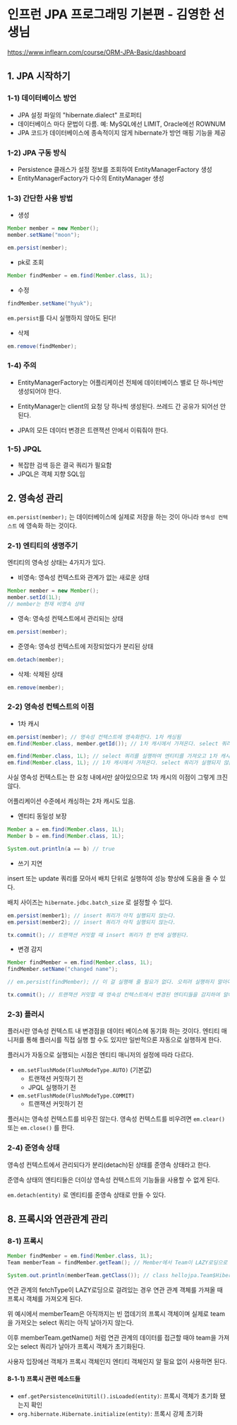 # 인프런 JPA 프로그래밍 기본편 - 김영한 선생님

https://www.inflearn.com/course/ORM-JPA-Basic/dashboard

## 1. JPA 시작하기

### 1-1) 데이터베이스 방언

- JPA 설정 파일의 "hibernate.dialect" 프로퍼티
- 데이터베이스 마다 문법이 다름. 예: MySQL에선 LIMIT, Oracle에선 ROWNUM
- JPA 코드가 데이터베이스에 종속적이지 않게 hibernate가 방언 매핑 기능을 제공

### 1-2) JPA 구동 방식

- Persistence 클래스가 설정 정보를 조회하여 EntityManagerFactory 생성
- EntityManagerFactory가 다수의 EntityManager 생성

### 1-3) 간단한 사용 방법

- 생성

```java
Member member = new Member();
member.setName("moon");

em.persist(member);
```

- pk로 조회

```java
Member findMember = em.find(Member.class, 1L);
```

- 수정

```java
findMember.setName("hyuk");
```

`em.persist`를 다시 실행하지 않아도 된다!

- 삭제

```java
em.remove(findMember);
```

### 1-4) 주의

- EntityManagerFactory는 어플리케이션 전체에 데이터베이스 별로 단 하나씩만 생성되어야 한다.

- EntityManager는 client의 요청 당 하나씩 생성된다. 쓰레드 간 공유가 되어선 안된다.
- JPA의 모든 데이터 변경은 트랜잭션 안에서 이뤄줘야 한다.

### 1-5) JPQL

- 복잡한 검색 등은 결국 쿼리가 필요함
- JPQL은 객체 지향 SQL임

## 2. 영속성 관리

`em.persist(member);` 는 데이터베이스에 실제로 저장을 하는 것이 아니라 `영속성 컨텍스트` 에 영속화 하는 것이다.

### 2-1) 엔티티의 생명주기

엔티티의 영속성 상태는 4가지가 있다.

- 비영속: 영속성 컨텍스트와 관계가 없는 새로운 상태

```java
Member member = new Member();
member.setId(1L);
// member는 현재 비영속 상태
```

- 영속: 영속성 컨텍스트에서 관리되는 상태

```java
em.persist(member);
```

- 준영속: 영속성 컨텍스트에 저장되었다가 분리된 상태

```java
em.detach(member);
```

- 삭제: 삭제된 상태

```java
em.remove(member);
```

### 2-2) 영속성 컨텍스트의 이점

- 1차 캐시

```java
em.persist(member); // 영속성 컨텍스트에 영속화한다. 1차 캐싱됨
em.find(Member.class, member.getId()); // 1차 캐시에서 가져온다. select 쿼리가 실행되지 않음
```

```java
em.find(Member.class, 1L); // select 쿼리를 실행하여 엔티티를 가져오고 1차 캐시에 넣는다.
em.find(Member.class, 1L); // 1차 캐시에서 가져온다. select 쿼리가 실행되지 않음
```

사실 영속성 컨텍스트는 한 요청 내에서만 살아있으므로 1차 캐시의 이점이 그렇게 크진 않다.

어플리케이션 수준에서 캐싱하는 2차 캐시도 있음.

- 엔티티 동일성 보장

```java
Member a = em.find(Member.class, 1L);
Member b = em.find(Member.class, 1L);

System.out.println(a == b) // true
```

- 쓰기 지연

insert 또는 update 쿼리를 모아서 배치 단위로 실행하여 성능 향상에 도움을 줄 수 있다.

배치 사이즈는 `hibernate.jdbc.batch_size` 로 설정할 수 있다.

```java
em.persist(member1); // insert 쿼리가 아직 실행되지 않는다.
em.persist(member2); // insert 쿼리가 아직 실행되지 않는다.

tx.commit(); // 트랜잭션 커밋할 때 insert 쿼리가 한 번에 실행된다.
```

- 변경 감지

```java
Member findMember = em.find(Member.class, 1L);
findMember.setName("changed name");

// em.persist(findMember); // 이 걸 실행해 줄 필요가 없다. 오히려 실행하지 말아야 한다!

tx.commit(); // 트랜잭션 커밋할 때 영속성 컨텍스트에서 변경된 엔티티들을 감지하여 알아서 update 쿼리를 실행해준다.
```

### 2-3) 플러시

플러시란 영속성 컨텍스트 내 변경점을 데이터 베이스에 동기화 하는 것이다. 엔티티 매니저를 통해 플러시를 직접 실행 할 수도 있지만 일반적으론 자동으로 실행하게 한다.

플러시가 자동으로 실행되는 시점은 엔티티 매니저의 설정에 따라 다르다.

- `em.setFlushMode(FlushModeType.AUTO)` (기본값)
  - 트랜잭션 커밋하기 전
  - JPQL 실행하기 전
- `em.setFlushMode(FlushModeType.COMMIT)`
  - 트랜잭션 커밋하기 전

플러시는 영속성 컨텍스트를 비우진 않는다. 영속성 컨텍스트를 비우려면 `em.clear()` 또는 `em.close()` 를 한다.

### 2-4) 준영속 상태

영속성 컨텍스트에서 관리되다가 분리(detach)된 상태를 준영속 상태라고 한다.

준영속 상태의 엔티티들은 더이상 영속성 컨텍스트의 기능들을 사용할 수 없게 된다.

`em.detach(entity)` 로 엔티티를 준영속 상태로 만들 수 있다.



## 8. 프록시와 연관관계 관리

### 8-1) 프록시

```java
Member findMember = em.find(Member.class, 1L);
Team memberTeam = findMember.getTeam(); // Member에서 Team이 LAZY로딩으로 걸려있다면 proxy 객체를 반환한다.

System.out.println(memberTeam.getClass()); // class hellojpa.Team$HibernateProxy$Sv2wTd0S
```

연관 관계의 fetchType이 LAZY로딩으로 걸려있는 경우 연관 관계 객체를 가져올 때 프록시 객체를 가져오게 된다.

위 예시에서 memberTeam은 아직까지는 빈 껍데기의 프록시 객체이며 실제로 team을 가져오는 select 쿼리는 아직 날아가지 않는다.

이후 memberTeam.getName() 처럼 연관 관계의 데이터를 접근할 때야 team을 가져오는 select 쿼리가 날아가 프록시 객체가 초기화된다.

사용자 입장에선 객체가 프록시 객체인지 엔티티 객체인지 알 필요 없이 사용하면 된다.



#### 8-1-1) 프록시 관련 메소드들

- `emf.getPersistenceUnitUtil().isLoaded(entity)`: 프록시 객체가 초기화 됐는지 확인
- `org.hibernate.Hibernate.initialize(entity)`: 프록시 강제 초기화

